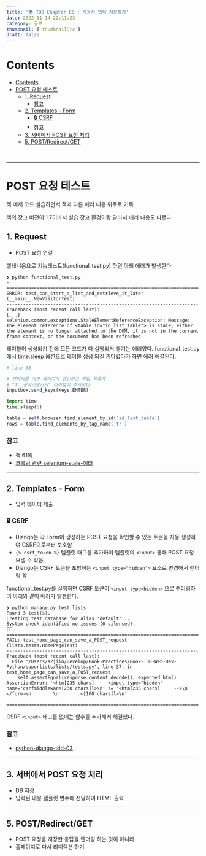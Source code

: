 ```yaml
---
title: '📚 TDD Chapter 05 : 사용자 입력 저장하기'
date: 2022-11-14 22:11:23
category: 공부
thumbnail: { thumbnailSrc }
draft: false
---
```

# Contents
- [Contents](#contents)
- [POST 요청 테스트](#post-요청-테스트)
  - [1. Request](#1-request)
    - [참고](#참고)
  - [2. Templates - Form](#2-templates---form)
    - [🔒 CSRF](#-csrf)
    - [참고](#참고-1)
  - [3. 서버에서 POST 요청 처리](#3-서버에서-post-요청-처리)
  - [5. POST/Redirect/GET](#5-postredirectget)

<br>

-----

# POST 요청 테스트
책 예제 코드 실습하면서 책과 다른 에러 내용 위주로 기록

책의 장고 버전이 1.7이라서 실습 장고 환경이랑 달라서 에러 내용도 다르다.


## 1. Request
- POST 요청 연결

셀레니움으로 기능테스트(functional_test.py) 하면 아래 에러가 발생한다.

```shell
❯ python functional_test.py 
E
======================================================================
ERROR: test_can_start_a_list_and_retrieve_it_later (__main__.NewVisitorTest)
----------------------------------------------------------------------
Traceback (most recent call last):
[...]
selenium.common.exceptions.StaleElementReferenceException: Message: The element reference of <table id="id_list_table"> is stale; either the element is no longer attached to the DOM, it is not in the current frame context, or the document has been refreshed
```
테이블이 생성되기 전에 모든 코드가 다 실행되서 생기는 에러였다.
functional_test.py 에서 time.sleep 옵션으로 테이블 생성 되길 기다렸다가 하면 에러 해결된다.

```python
# line 38

# 엔터키를 치면 페이지가 갱신되고 작업 목록에
# "1: 공작깃털사기" 아이템이 추가된다
inputbox.send_keys(Keys.ENTER)

import time
time.sleep(5)

table = self.browser.find_element_by_id('id_list_table')
rows = table.find_elements_by_tag_name('tr')
```
### 참고
- 책 61쪽
- [크롤링 관련 selenium-stale-에러](https://study-grow.tistory.com/entry/%ED%81%AC%EB%A1%A4%EB%A7%81-%EA%B4%80%EB%A0%A8-selenium-stale-%EC%97%90%EB%9F%AC)

---

## 2. Templates - Form
- 입력 데이터 제출

### 🔒 CSRF
- Django는 각 Form이 생성하는 POST 요청을 확인할 수 있는 토큰을 자동 생성하여 CSRF으로부터 보호함
- `{% csrf_token %}` 템플릿 태그를 추가하여 템플릿의 `<input>` 통해 POST 요청 보낼 수 있음
- Django는 CSRF 토큰을 포함하는 `<input type="hidden">` 요소로 변경해서 렌더링 함


functional_test.py를 실행하면 CSRF 토큰이 `<input type=hidden>` 으로 렌더링하여 아래와 같이 에러가 발생한다.
```shell
❯ python manage.py test lists
Found 3 test(s).
Creating test database for alias 'default'...
System check identified no issues (0 silenced).
FF.
======================================================================
FAIL: test_home_page_can_save_a_POST_request (lists.tests.HomePageTest)
----------------------------------------------------------------------
Traceback (most recent call last):
  File "/Users/s2jiin/Develop/Book-Practices/Book-TDD-Web-Dev-Python/superlists/lists/tests.py", line 37, in test_home_page_can_save_a_POST_request
    self.assertEqual(response.content.decode(), expected_html)
AssertionError: '<htm[235 chars]     <input type="hidden" name="csrfmiddleware[230 chars]l>\n' != '<htm[235 chars]     -->\n        </form>\n        \n        <[100 chars]l>\n'

======================================================================
```
CSRF `<input>` 태그를 없애는 함수를 추가해서 해결했다.

### 참고
- [python-django-tdd-03](https://seon54.github.io/python/2019/12/31/python-django-tdd-03/)

-----

## 3. 서버에서 POST 요청 처리
- DB 저장
- 입력된 내용 템플릿 변수에 전달하여 HTML 출력

----
## 5. POST/Redirect/GET
- POST 요청을 저장한 응답을 렌더링 하는 것이 아니라
- 홈페이지로 다시 리디렉션 하기
